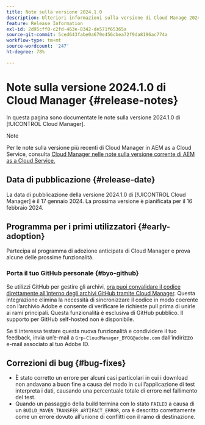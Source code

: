 ```yaml
---
title: Note sulla versione 2024.1.0
description: Ulteriori informazioni sulla versione di Cloud Manage 2024.1.0.
feature: Release Information
exl-id: 2d95cff0-c2fd-463e-8342-de571f65365a
source-git-commit: 5ced643fabe0a670e456cbea72f9da8196ac774a
workflow-type: tm+mt
source-wordcount: '247'
ht-degree: 78%

---
```


# Note sulla versione 2024.1.0 di Cloud Manager {#release-notes}

In questa pagina sono documentate le note sulla versione 2024.1.0 di [!UICONTROL Cloud Manager].

>[!NOTE]
>
>Per le note sulla versione più recenti di Cloud Manager in AEM as a Cloud Service, consulta [Cloud Manager nelle note sulla versione corrente di AEM as a Cloud Service.](https://experienceleague.adobe.com/it/docs/experience-manager-cloud-service/content/release-notes/cloud-manager/current)

## Data di pubblicazione {#release-date}

La data di pubblicazione della versione 2024.1.0 di [!UICONTROL Cloud Manager] è il 17 gennaio 2024. La prossima versione è pianificata per il 16 febbraio 2024.

## Programma per i primi utilizzatori {#early-adoption}

Partecipa al programma di adozione anticipata di Cloud Manager e prova alcune delle prossime funzionalità.

### Porta il tuo GitHub personale {#byo-github}

Se utilizzi GitHub per gestire gli archivi, [ora puoi convalidare il codice direttamente all’interno degli archivi GitHub tramite Cloud Manager](/help/managing-code/private-repositories.md). Questa integrazione elimina la necessità di sincronizzare il codice in modo coerente con l’archivio Adobe e consente di verificare le richieste pull prima di unirle ai rami principali. Questa funzionalità è esclusiva di GitHub pubblico. Il supporto per GitHub self-hosted non è disponibile.

Se ti interessa testare questa nuova funzionalità e condividere il tuo feedback, invia un’e-mail a `Grp-CloudManager_BYOG@adobe.com` dall’indirizzo e-mail associato al tuo Adobe ID.

## Correzioni di bug {#bug-fixes}

* È stato corretto un errore per alcuni casi particolari in cui i download non andavano a buon fine a causa del modo in cui l’applicazione di test interpreta i dati, causando una percentuale totale di errore nel fallimento del test.
* Quando un passaggio della build termina con lo stato `FAILED` a causa di un `BUILD_MAVEN_TRANSFER_ARTIFACT_ERROR`, ora è descritto correttamente come un errore dovuto all’unione di conflitti con il ramo di destinazione.
